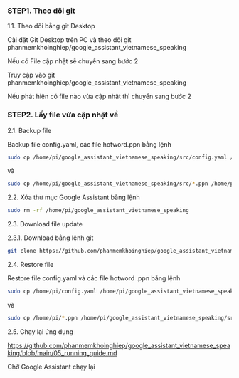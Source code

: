 
### STEP1. Theo dõi git

1.1. Theo dõi bằng git Desktop

Cài đặt Git Desktop trên PC và theo dõi git phanmemkhoinghiep/google_assistant_vietnamese_speaking

Nếu có File cập nhật sẽ chuyển sang bước 2

Truy cập vào git phanmemkhoinghiep/google_assistant_vietnamese_speaking 

Nếu phát hiện có file nào vừa cập nhật thì chuyển sang bước 2

### STEP2.  Lấy file vừa cập nhật về

2.1. Backup file

Backup file config.yaml, các file hotword.ppn bằng lệnh

```sh
sudo cp /home/pi/google_assistant_vietnamese_speaking/src/config.yaml /home/pi/config.yaml
```
và
```sh
sudo cp /home/pi/google_assistant_vietnamese_speaking/src/*.ppn /home/pi/
```
2.2. Xóa thư mục Google Assistant bằng lệnh
```sh
sudo rm -rf /home/pi/google_assistant_vietnamese_speaking
```
2.3. Download file update

2.3.1. Download bằng lệnh git
```sh
git clone https://github.com/phanmemkhoinghiep/google_assistant_vietnamese_speaking.git
```

2.4. Restore file

Restore file config.yaml và các file hotword .ppn bằng lệnh
```sh
sudo cp /home/pi/config.yaml /home/pi/google_assistant_vietnamese_speaking/src/config.yaml
```
và
```sh
sudo cp /home/pi/*.ppn /home/pi/google_assistant_vietnamese_speaking/src
```

2.5. Chạy lại ứng dụng 

https://github.com/phanmemkhoinghiep/google_assistant_vietnamese_speaking/blob/main/05_running_guide.md

Chờ Google Assistant chạy lại
